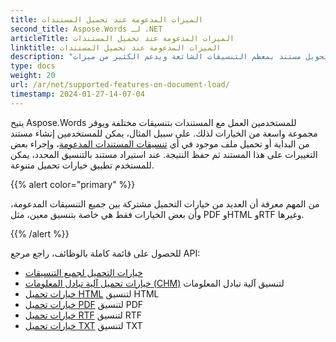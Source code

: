 ```yaml
---
title: الميزات المدعومة عند تحميل المستندات
second_title: Aspose.Words لـ .NET
articleTitle: الميزات المدعومة عند تحميل المستندات
linktitle: الميزات المدعومة عند تحميل المستندات
description: "قم بتحميل وتحويل مستند بمعظم التنسيقات الشائعة ويدعم الكثير من ميزات Microsoft Word باستخدام C#."
type: docs
weight: 20
url: /ar/net/supported-features-on-document-load/
timestamp: 2024-01-27-14-07-04
---
```


يتيح Aspose.Words للمستخدمين العمل مع المستندات بتنسيقات مختلفة ويوفر مجموعة واسعة من الخيارات لذلك. على سبيل المثال، يمكن للمستخدمين إنشاء مستند من البداية أو تحميل ملف موجود في أي [تنسيقات المستندات المدعومة](/words/ar/net/supported-document-formats/)، وإجراء بعض التغييرات على هذا المستند ثم حفظ النتيجة. عند استيراد مستند بالتنسيق المحدد، يمكن للمستخدم تطبيق خيارات تحميل متنوعة.

{{% alert color="primary" %}}

من المهم معرفة أن العديد من خيارات التحميل مشتركة بين جميع التنسيقات المدعومة، وأن بعض الخيارات فقط هي خاصة بتنسيق معين، مثل PDF وHTML وRTF وغيرها.

{{% /alert %}}

للحصول على قائمة كاملة بالوظائف، راجع مرجع API:

- [خيارات التحميل لجميع التنسيقات](https://reference.aspose.com/words/ar/net/aspose.words.loading/loadoptions/)
- [خيارات تحميل آلية تبادل المعلومات (CHM)](https://reference.aspose.com/words/ar/net/aspose.words.loading/chmloadoptions/) لتنسيق آلية تبادل المعلومات
- [خيارات تحميل HTML](https://reference.aspose.com/words/ar/net/aspose.words.loading/htmlloadoptions/) لتنسيق HTML
- [خيارات تحميل PDF](https://reference.aspose.com/words/ar/net/aspose.words.loading/pdfloadoptions/) لتنسيق PDF
- [خيارات تحميل RTF](https://reference.aspose.com/words/ar/net/aspose.words.loading/rtfloadoptions/) لتنسيق RTF
- [خيارات تحميل TXT](https://reference.aspose.com/words/ar/net/aspose.words.loading/txtloadoptions/) لتنسيق TXT
